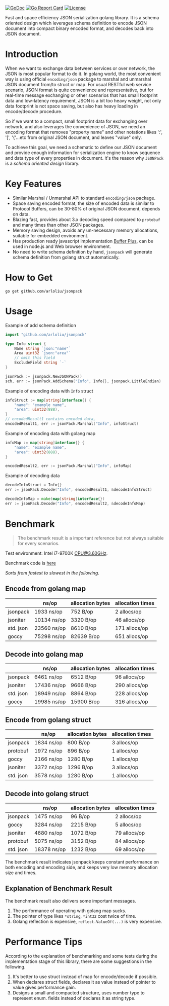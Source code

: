[![GoDoc](http://img.shields.io/badge/go-documentation-blue.svg?style=flat-square)](https://pkg.go.dev/github.com/arloliu/jsonpack)
[![Go Report Card](https://goreportcard.com/badge/github.com/arloliu/jsonpack?style=flat-square)](https://goreportcard.com/report/github.com/arloliu/jsonpack)
[![License](http://img.shields.io/badge/license-mit-blue.svg?style=flat-square)](https://raw.githubusercontent.com/arloliu/jsonpack/main/LICENSE)

Fast and space efficiency JSON serialization golang library. It is a schema oriented design which leverages schema definition to encode JSON document into compact binary encoded format, and decodes back into JSON document.

# Introduction
When we want to exchange data between services or over network, the JSON is most popular format to do it.
In golang world, the most convenient way is using official `encoding/json` package to marshal and unmarshal JSON document from/to struct or map. For usual RESTful web service scenario, JSON format is quite convenience and representative, but for real-time message exchanging or other scenarios that has small footprint data and low-latency requirement, JSON is a bit too heavy weight, not only data footprint is not space saving, but also has heavy loading in encode/decode procedure.

So if we want to a compact, small footprint data for exchanging over network, and also leverages the 
convenience of JSON, we need an encoding format that removes "property name" and other notations likes ':', '[', '{'...etc from original JSON document, and leaves "value" only.

To achieve this goal, we need a schematic to define our JSON document and provide enough information for serialization engine to know sequence and data type of every properties in document. it's the reason why `JSONPack` is a *schema oriented design* library.

# Key Features
* Similar Marshal / Unmarshal API to standard `encoding/json` package.
* Space saving encoded format, the size of encoded data is similar to Protocol Buffers, can be 30-80% of original JSON document, depends on data.
* Blazing fast, provides about 3.x decoding speed compared to `protobuf` and many times than other JSON packages.
* Memory saving design, avoids any un-necessary memory allocations, suitable for embedded environment.
* Has production ready javascript implementation [Buffer Plus](https://github.com/arloliu/buffer-plus), can be used in node.js and Web browser environment.
* No need to write schema definition by hand, `jsonpack` will generate schema definition from golang struct automatically.

# How to Get
```
go get github.com/arloliu/jsonpack
```
# Usage

Example of add schema definition
```go
import "github.com/arloliu/jsonpack"

type Info struct {
	Name string `json:"name"`
	Area uint32 `json:"area"`
	// omit this field
	ExcludeField string `-`
}

jsonPack := jsonpack.NewJSONPack()
sch, err := jsonPack.AddSchema("Info", Info{}, jsonpack.LittleEndian)
```

Example of encoding data with `Info` struct
```go
infoStruct := map[string]interface{} {
	"name": "example name",
	"area": uint32(888),
}
// encodedResult1 contains encoded data,
encodedResult1, err := jsonPack.Marshal("Info", infoStruct)
```

Example of encoding data with golang map
```go
infoMap := map[string]interface{} {
	"name": "example name",
	"area": uint32(888),
}

encodedResult2, err := jsonPack.Marshal("Info", infoMap)
```

Example of decoding data
```go
decodeInfoStruct = Info{}
err := jsonPack.Decode("Info", encodedResult1, &decodeInfoStruct)

decodeInfoMap = make(map[string]interface{})
err := jsonPack.Decode("Info", encodedResult2, &decodeInfoMap)
```

# Benchmark
> The benchmark result is a important reference but not always suitable for every scenarios.

Test environment: Intel i7-9700K CPU@3.60GHz.

Benchmark code is [here](https://github.com/arloliu/jsonpack/blob/main/benchmark/benchmark_test.go)

*Sorts from fastest to slowest in the following.*
## Encode from golang map
|           | ns/op       | allocation bytes | allocation times |
|-----------|-------------|------------------|------------------|
| jsonpack  | 1933 ns/op  | 752 B/op         | 2 allocs/op      |
| jsoniter  | 10134 ns/op | 3320 B/op        | 46 allocs/op     |
| std. json | 23560 ns/op | 8610 B/op        | 171 allocs/op    |
| goccy     | 75298 ns/op | 82639 B/op       | 651 allocs/op    |

## Decode into golang map
|           | ns/op       | allocation bytes | allocation times |
|-----------|-------------|------------------|------------------|
| jsonpack  | 6461 ns/op  | 6512 B/op        | 96 allocs/op     |
| jsoniter  | 17436 ns/op | 9666 B/op        | 290 allocs/op    |
| std. json | 18949 ns/op | 8864 B/op        | 228 allocs/op    |
| goccy     | 19985 ns/op | 15900 B/op       | 316 allocs/op    |


## Encode from golang struct
|           | ns/op      | allocation bytes | allocation times |
|-----------|------------|------------------|------------------|
| jsonpack  | 1834 ns/op | 800 B/op         | 3 allocs/op      |
| protobuf  | 1972 ns/op | 896 B/op         | 1 allocs/op      |
| goccy     | 2166 ns/op | 1280 B/op        | 1 allocs/op      |
| jsoniter  | 3372 ns/op | 1296 B/op        | 3 allocs/op      |
| std. json | 3578 ns/op | 1280 B/op        | 1 allocs/op      |

## Decode into golang struct
|           | ns/op       | allocation bytes | allocation times |
|-----------|-------------|------------------|------------------|
| jsonpack  | 1475 ns/op  | 96 B/op          | 2 allocs/op      |
| goccy     | 3284 ns/op  | 2215 B/op        | 5 allocs/op      |
| jsoniter  | 4680 ns/op  | 1072 B/op        | 79 allocs/op     |
| protobuf  | 5075 ns/op  | 3152 B/op        | 84 allocs/op     |
| std. json | 18378 ns/op | 1232 B/op        | 69 allocs/op     |

The benchmark result indicates jsonpack keeps constant performance on both encoding and encoding side, and keeps very low memory allocation size and times.

## Explanation of Benchmark Result
The benchmark result also delivers some important messages.

1. The performance of operating with golang map sucks.
2. The pointer of type likes `*string`, `*int32` cost twice of time.
3. Golang reflection is expensive, `reflect.ValueOf(...)` is very expensive.

# Performance Tips
According to the explanation of benchmarking and some tests during the implementation stage of this library, there are some suggestions in the following.
1. It's better to use struct instead of map for encode/decode if possible.
2. When declares struct fields, declares it as value instead of pointer to value gives performance gain.
3. Designs a small and compacted structure, uses number type to represent enum. fields instead of declares it as string type.



